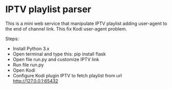 # IPTV playlist parser

This is a mini web service that manipulate IPTV playlist adding user-agent to the end of channel link.
This fix Kodi user-agent problem.

Steps:
- Install Python 3.x
- Open terminal and type this: pip install flask
- Open file run.py and customize IPTV link
- Run file run.py
- Open Kodi
- Configure Kodi plugin IPTV to fetch playlist from url http://127.0.0.1:65432
